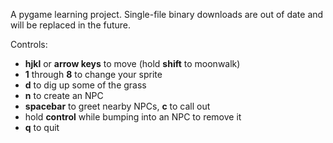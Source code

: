 A pygame learning project. Single-file binary downloads are out of date and will be replaced in the future.

Controls:
 * **hjkl** or **arrow keys** to move (hold **shift** to moonwalk)
 * **1** through **8** to change your sprite
 * **d** to dig up some of the grass
 * **n** to create an NPC
 * **spacebar** to greet nearby NPCs, **c** to call out
 * hold **control** while bumping into an NPC to remove it
 * **q** to quit
